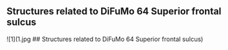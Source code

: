 


## Structures related to DiFuMo 64 Superior frontal sulcus

![1](1.jpg ## Structures related to DiFuMo 64 Superior frontal sulcus)